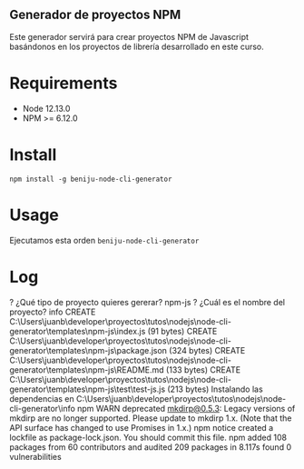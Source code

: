 ## Generador de proyectos NPM

Este generador servirá para crear proyectos NPM de Javascript basándonos en los proyectos de librería desarrollado en este curso.

# Requirements
* Node 12.13.0
* NPM >= 6.12.0

# Install
```npm install -g beniju-node-cli-generator```
# Usage
Ejecutamos esta orden
```beniju-node-cli-generator```

# Log

? ¿Qué tipo de proyecto quieres gererar? npm-js
? ¿Cuál es el nombre del proyecto? info
CREATE  C:\Users\juanb\developer\proyectos\tutos\nodejs\node-cli-generator\templates\npm-js\index.js (91 bytes)
CREATE  C:\Users\juanb\developer\proyectos\tutos\nodejs\node-cli-generator\templates\npm-js\package.json (324 bytes)
CREATE  C:\Users\juanb\developer\proyectos\tutos\nodejs\node-cli-generator\templates\npm-js\README.md (133 bytes)
CREATE  C:\Users\juanb\developer\proyectos\tutos\nodejs\node-cli-generator\templates\npm-js\test\test-js.js (213 bytes)
Instalando las dependencias en C:\Users\juanb\developer\proyectos\tutos\nodejs\node-cli-generator\info
npm WARN deprecated mkdirp@0.5.3: Legacy versions of mkdirp are no longer supported. Please update to mkdirp 1.x. (Note that the API surface has changed to use Promises in 1.x.)
npm notice created a lockfile as package-lock.json. You should commit this file.
npm added 108 packages from 60 contributors and audited 209 packages in 8.117s
found 0 vulnerabilities